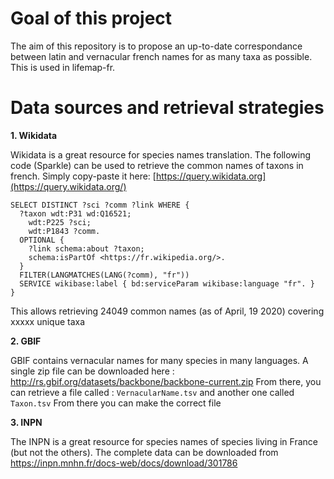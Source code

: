 
# Goal of this project
The aim of this repository is to propose an up-to-date correspondance between latin and vernacular french names for as many taxa as possible. This is used in lifemap-fr. 


# Data sources and retrieval strategies
**1. Wikidata**


Wikidata is a great resource for species names translation. The following code (Sparkle) can be used to retrieve the common names of taxons in french. Simply copy-paste it here: [https://query.wikidata.org](https://query.wikidata.org/) 
```
SELECT DISTINCT ?sci ?comm ?link WHERE {
  ?taxon wdt:P31 wd:Q16521;
    wdt:P225 ?sci;
    wdt:P1843 ?comm.
  OPTIONAL {
    ?link schema:about ?taxon;
    schema:isPartOf <https://fr.wikipedia.org/>.
  }
  FILTER(LANGMATCHES(LANG(?comm), "fr"))
  SERVICE wikibase:label { bd:serviceParam wikibase:language "fr". }
} 
```
This allows retrieving 24049 common names (as of April, 19 2020) covering xxxxx unique taxa	

**2. GBIF**


GBIF contains vernacular names for many species in many languages. A single zip file can be downloaded here : 
http://rs.gbif.org/datasets/backbone/backbone-current.zip
From there, you can retrieve a file called : 
`VernacularName.tsv`
and another one called 
`Taxon.tsv`
From there you can make the correct file 




**3. INPN**


The INPN is a great resource for species names of species living in France (but not the others). The complete data can be downloaded from https://inpn.mnhn.fr/docs-web/docs/download/301786




